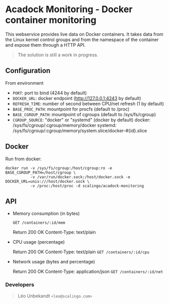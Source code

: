 Acadock Monitoring - Docker container monitoring
================================================

This webservice provides live data on Docker containers. It takes
data from the Linux kernel control groups and from the namespace of
the container and expose them through a HTTP API.

> The solution is still a work in progress.

Configuration
-------------

From environment

* `PORT`: port to bind (4244 by default)
* `DOCKER_URL`: docker endpoint (http://127.0.0.1:4243 by default)
* `REFRESH_TIME`: number of second between CPU/net refresh (1 by default)
* `BASE_PROC_PATH`: mountpoint for procfs (default to /proc)
* `BASE_CGROUP_PATH`: mountpoint of cgroups (default to /sys/fs/cgroup)
* `CGROUP_SOURCE`: "docker" or "systemd" (docker by default)
  docker:  /sys/fs/cgroup/:cgroup/memory/docker
  systemd: /sys/fs/cgroup/:cgroup/memory/system.slice/docker-#{id}.slice

Docker
------

Run from docker:

```
docker run -v /sys/fs/cgroup:/host/cgroup:ro -e BASE_CGROUP_PATH=/host/cgroup \
           -v /var/run/docker.sock:/host/docker.sock -e DOCKER_URL=unix:///host/docker.sock \
           -v /proc:/host/proc -d scalingo/acadock-monitoring
```

API
---

* Memory consumption (in bytes)

    `GET /containers/:id/mem`

    Return 200 OK
    Content-Type: text/plain

* CPU usage (percentage)

    Return 200 OK
    Content-Type: text/plain
    `GET /containers/:id/cpu`

* Network usage (bytes and percentage)

    Return 200 OK
    Content-Type: application/json
    `GET /containers/:id/net`

### Developers

> Léo Unbekandt `<leo@scalingo.com>`
